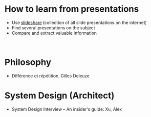 # How to learn from presentations
* Use [slideshare](https://www.slideshare.net/) (collection of all slide presentations on the internet)
* Find several presentations on the subject
* Compare and extract valuable information

<br>

# Philosophy
* Différence et répétition, Gilles Deleuze

# System Design (Architect)
* System Design Interview – An insider's guide: Xu, Alex
